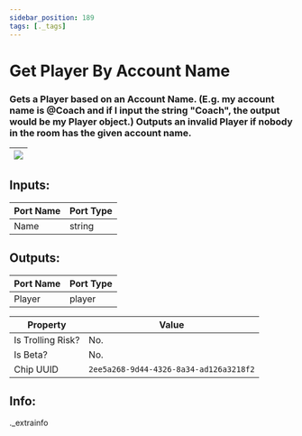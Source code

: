 ```yaml
---
sidebar_position: 189
tags: [._tags]
---
```


# Get Player By Account Name


### Gets a Player based on an Account Name. (E.g. my account name is @Coach and if I input the string "Coach", the output would be my Player object.) Outputs an invalid Player if nobody in the room has the given account name.

| ![](https://images-ext-2.discordapp.net/external/MPmIaQzlEPmgGWlgi-WxBBXt0Bjv_zWPkg1y1f_sy3s/https/www.recroomcircuits.com/image/circuit/absolute-value?width=206&height=108) |
|-----|

## Inputs:
| Port Name | Port Type |
|-----------|-----------|
| Name | string |

## Outputs:
| Port Name | Port Type |
|-----------|-----------|
| Player | player | 

| Property  | Value |
|-------------------|-----------|
| Is Trolling Risk? | No. |
| Is Beta? | No. |
| Chip UUID | `2ee5a268-9d44-4326-8a34-ad126a3218f2` |

## Info:
._extrainfo